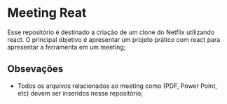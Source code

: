 # Meeting Reat 

Esse repositório é destinado a criação de um clone do Netflix utilizando react. 
O principal objetivo é apresentar um projeto prático com react para apresentar a ferramenta em um meeting;


## Obsevações

* Todos os arquivos relacionados ao meeting como (PDF, Power Point, etc) devem ser inseridos nesse repositório; 